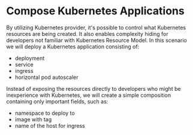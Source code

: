 # Compose Kubernetes Applications

By utilizing Kubernetes provider, it's possible to control what Kubernetes resources are being created. It also enables complexity hiding for developers not familiar with Kubernetes Resource Model. In this scenario we will deploy a Kubernetes application consisting of:

- deployment
- service
- ingress
- horizontal pod autoscaler

Instead of exposing the resources directly to developers who might be inexperience with Kubernetes, we will create a simple composition containing only important fields, such as:

- namespace to deploy to
- image with tag
- name of the host for ingress

